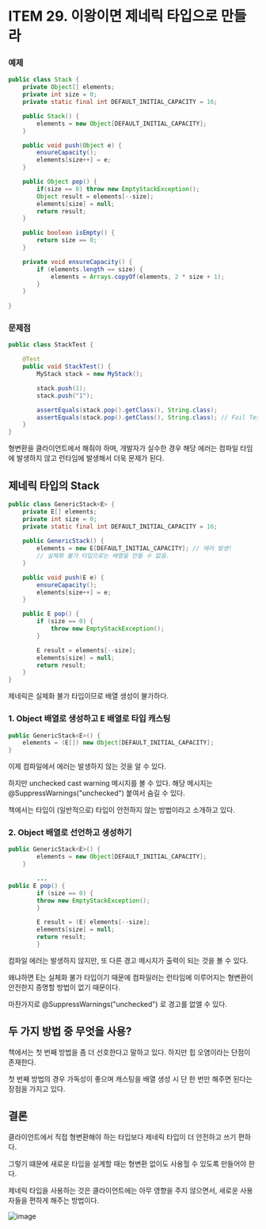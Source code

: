 # ITEM 29. 이왕이면 제네릭 타입으로 만들라

### 예제

```java
public class Stack {
    private Object[] elements;
    private int size = 0;
    private static final int DEFAULT_INITIAL_CAPACITY = 16;

    public Stack() {
        elements = new Object[DEFAULT_INITIAL_CAPACITY];
    }

    public void push(Object e) {
        ensureCapacity();
        elements[size++] = e;
    }

    public Object pop() {
        if(size == 0) throw new EmptyStackException();
        Object result = elements[--size];
        elements[size] = null;
        return result;
    }

    public boolean isEmpty() {
        return size == 0;
    }

    private void ensureCapacity() {
        if (elements.length == size) {
            elements = Arrays.copyOf(elements, 2 * size + 1);
        }
    }
    
}
```

### 문제점

```java
public class StackTest {

    @Test
    public void StackTest() {
        MyStack stack = new MyStack();

        stack.push(1);
        stack.push("1");

        assertEquals(stack.pop().getClass(), String.class);
        assertEquals(stack.pop().getClass(), String.class); // Fail Test
    }
}
```

형변환을 클라이언트에서 해줘야 하며, 개발자가 실수한 경우 해당 에러는 컴파일 타임에 발생하지 않고 런타임에 발생해서 더욱 문제가 된다.

## 제네릭 타입의 Stack

```java
public class GenericStack<E> {
    private E[] elements;
    private int size = 0;
    private static final int DEFAULT_INITIAL_CAPACITY = 16;
    
    public GenericStack() {
        elements = new E[DEFAULT_INITIAL_CAPACITY]; // 에러 발생!
        // 실체화 불가 타입으로는 배열을 만들 수 없음.
    }

    public void push(E e) {
        ensureCapacity();
        elements[size++] = e;
    }

    public E pop() {
        if (size == 0) {
            throw new EmptyStackException();
        }

        E result = elements[--size];
        elements[size] = null;
        return result;
    }
}
```

제네릭은 실체화 불가 타입이므로 배열 생성이 불가하다.

### 1. Object 배열로 생성하고 E 배열로 타입 캐스팅

```java
public GenericStack<E>() {
    elements = (E[]) new Object[DEFAULT_INITIAL_CAPACITY];
}
```

이제 컴파일에서 에러는 발생하지 않는 것을 알 수 있다.

하지만 unchecked cast warning 메시지를 볼 수 있다. 해당 메시지는 @SuppressWarnings("unchecked") 붙여서 숨길 수 있다.

책에서는 타입이 (일반적으로) 타입이 안전하지 않는 방법이라고 소개하고 있다.

### 2. Object 배열로 선언하고 생성하기

```java
public GenericStack<E>() {
        elements = new Object[DEFAULT_INITIAL_CAPACITY]; 
    }

        ...
public E pop() {
        if (size == 0) {
        throw new EmptyStackException();
        }

        E result = (E) elements[--size];
        elements[size] = null;
        return result;
        }
```

컴파일 에러는 발생하지 않지만, 또 다른 경고 메시지가 출력이 되는 것을 볼 수 있다.

왜냐하면 E는 실체화 불가 타입이기 때문에 컴파일러는 런타임에 이루어지는 형변환이 안전한지 증명할 방법이 없기 때문이다.

마찬가지로 @SuppressWarnings("unchecked") 로 경고를 없앨 수 있다.

## 두 가지 방법 중 무엇을 사용?

책에서는 첫 번째 방법을 좀 더 선호한다고 말하고 있다. 하지만 힙 오염이라는 단점이 존재한다.

첫 번째 방법의 경우 가독성이 좋으며 캐스팅을 배열 생성 시 단 한 번만 해주면 된다는 장점을 가지고 있다.

## 결론 
클라이언트에서 직접 형변환해야 하는 타입보다 제네릭 타입이 더 안전하고 쓰기 편하다.

그렇기 떄문에 새로운 타입을 설계할 때는 형변환 없이도 사용헐 수 있도록 만들어야 한다.

제네릭 타입을 사용하는 것은 클라이언트에는 아무 영향을 주지 않으면서, 새로운 사용자들을 편하게 해주는 방법이다.

![image](https://user-images.githubusercontent.com/83503188/181278144-4edac4d9-6d1e-4477-8033-9483a9f4aaea.png)
